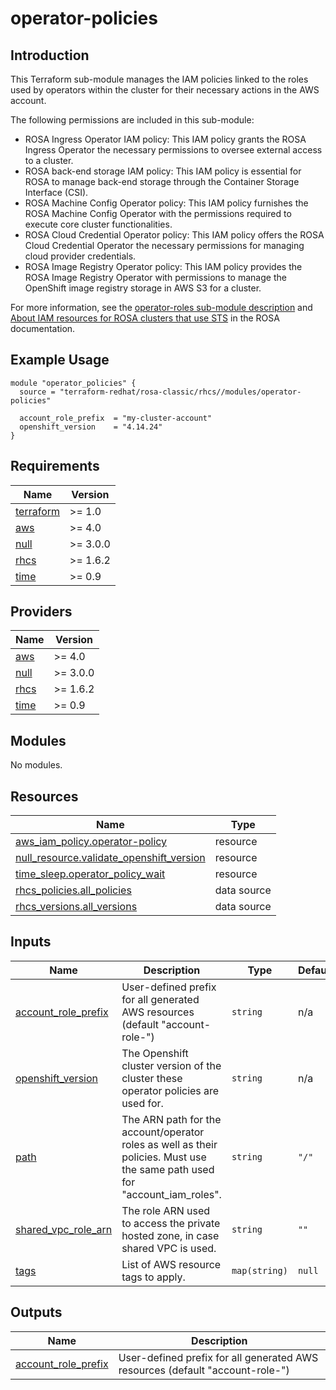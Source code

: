 # operator-policies

## Introduction

This Terraform sub-module manages the IAM policies linked to the roles used by operators within the cluster for their necessary actions in the AWS account.

The following permissions are included in this sub-module:
- ROSA Ingress Operator IAM policy: This IAM policy grants the ROSA Ingress Operator the necessary permissions to oversee external access to a cluster.
- ROSA back-end storage IAM policy: This IAM policy is essential for ROSA to manage back-end storage through the Container Storage Interface (CSI).
- ROSA Machine Config Operator policy: This IAM policy furnishes the ROSA Machine Config Operator with the permissions required to execute core cluster functionalities.
- ROSA Cloud Credential Operator policy: This IAM policy offers the ROSA Cloud Credential Operator the necessary permissions for managing cloud provider credentials.
- ROSA Image Registry Operator policy: This IAM policy provides the ROSA Image Registry Operator with permissions to manage the OpenShift image registry storage in AWS S3 for a cluster.

For more information, see the [operator-roles sub-module description](../operator-roles/README.md) and [About IAM resources for ROSA clusters that use STS](https://docs.openshift.com/rosa/rosa_architecture/rosa-sts-about-iam-resources.html#rosa-sts-about-iam-resources) in the ROSA documentation.

## Example Usage

```
module "operator_policies" {
  source = "terraform-redhat/rosa-classic/rhcs//modules/operator-policies"

  account_role_prefix  = "my-cluster-account"
  openshift_version    = "4.14.24"
}
```

<!-- BEGIN_AUTOMATED_TF_DOCS_BLOCK -->
## Requirements

| Name | Version |
|------|---------|
| <a name="requirement_terraform"></a> [terraform](#requirement\_terraform) | >= 1.0 |
| <a name="requirement_aws"></a> [aws](#requirement\_aws) | >= 4.0 |
| <a name="requirement_null"></a> [null](#requirement\_null) | >= 3.0.0 |
| <a name="requirement_rhcs"></a> [rhcs](#requirement\_rhcs) | >= 1.6.2 |
| <a name="requirement_time"></a> [time](#requirement\_time) | >= 0.9 |

## Providers

| Name | Version |
|------|---------|
| <a name="provider_aws"></a> [aws](#provider\_aws) | >= 4.0 |
| <a name="provider_null"></a> [null](#provider\_null) | >= 3.0.0 |
| <a name="provider_rhcs"></a> [rhcs](#provider\_rhcs) | >= 1.6.2 |
| <a name="provider_time"></a> [time](#provider\_time) | >= 0.9 |

## Modules

No modules.

## Resources

| Name | Type |
|------|------|
| [aws_iam_policy.operator-policy](https://registry.terraform.io/providers/hashicorp/aws/latest/docs/resources/iam_policy) | resource |
| [null_resource.validate_openshift_version](https://registry.terraform.io/providers/hashicorp/null/latest/docs/resources/resource) | resource |
| [time_sleep.operator_policy_wait](https://registry.terraform.io/providers/hashicorp/time/latest/docs/resources/sleep) | resource |
| [rhcs_policies.all_policies](https://registry.terraform.io/providers/terraform-redhat/rhcs/latest/docs/data-sources/policies) | data source |
| [rhcs_versions.all_versions](https://registry.terraform.io/providers/terraform-redhat/rhcs/latest/docs/data-sources/versions) | data source |

## Inputs

| Name | Description | Type | Default | Required |
|------|-------------|------|---------|:--------:|
| <a name="input_account_role_prefix"></a> [account\_role\_prefix](#input\_account\_role\_prefix) | User-defined prefix for all generated AWS resources (default "account-role-<random>") | `string` | n/a | yes |
| <a name="input_openshift_version"></a> [openshift\_version](#input\_openshift\_version) | The Openshift cluster version of the cluster these operator policies are used for. | `string` | n/a | yes |
| <a name="input_path"></a> [path](#input\_path) | The ARN path for the account/operator roles as well as their policies. Must use the same path used for "account\_iam\_roles". | `string` | `"/"` | no |
| <a name="input_shared_vpc_role_arn"></a> [shared\_vpc\_role\_arn](#input\_shared\_vpc\_role\_arn) | The role ARN used to access the private hosted zone, in case shared VPC is used. | `string` | `""` | no |
| <a name="input_tags"></a> [tags](#input\_tags) | List of AWS resource tags to apply. | `map(string)` | `null` | no |

## Outputs

| Name | Description |
|------|-------------|
| <a name="output_account_role_prefix"></a> [account\_role\_prefix](#output\_account\_role\_prefix) | User-defined prefix for all generated AWS resources (default "account-role-<random>") |
<!-- END_AUTOMATED_TF_DOCS_BLOCK -->
